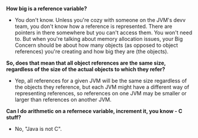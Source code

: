 **How big is a reference variable?**

- You don't know. Unless you're cozy with someone on the JVM's devv team, you don't know how a reference is represented. There are pointers in there somewhere but you can't access them. You won't need to. But when you're talking about memory allocation issues, your Big Concern should be about how many objects (as opposed to object references) you're creating and how big they are (the objects).

**So, does that mean that all object references are the same size, regardless of the size of the actual objects to which they refer?**

- Yep, all references for a given JVM will be the same size regardless of the objects they reference, but each JVM might have a different way of representing references, so references on one JVM may be smaller or larger than references on another JVM.

**Can I do arithmetic on a refernece variable, increment it, you know - C stuff?**

- No, "Java is not C".